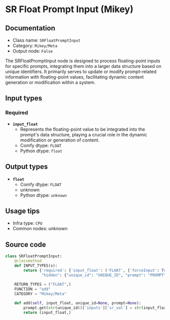 # SR Float Prompt Input (Mikey)
## Documentation
- Class name: `SRFloatPromptInput`
- Category: `Mikey/Meta`
- Output node: `False`

The SRFloatPromptInput node is designed to process floating-point inputs for specific prompts, integrating them into a larger data structure based on unique identifiers. It primarily serves to update or modify prompt-related information with floating-point values, facilitating dynamic content generation or modification within a system.
## Input types
### Required
- **`input_float`**
    - Represents the floating-point value to be integrated into the prompt's data structure, playing a crucial role in the dynamic modification or generation of content.
    - Comfy dtype: `FLOAT`
    - Python dtype: `float`
## Output types
- **`float`**
    - Comfy dtype: `FLOAT`
    - unknown
    - Python dtype: `unknown`
## Usage tips
- Infra type: `CPU`
- Common nodes: unknown


## Source code
```python
class SRFloatPromptInput:
    @classmethod
    def INPUT_TYPES(s):
        return {'required': {'input_float': ('FLOAT', {'forceInput': True}),},
                "hidden": {"unique_id": "UNIQUE_ID", "prompt": "PROMPT"}}
    
    RETURN_TYPES = ("FLOAT",)
    FUNCTION = "add"
    CATEGORY = "Mikey/Meta"

    def add(self, input_float, unique_id=None, prompt=None):
        prompt.get(str(unique_id))['inputs']['sr_val'] = str(input_float)
        return (input_float,)

```
